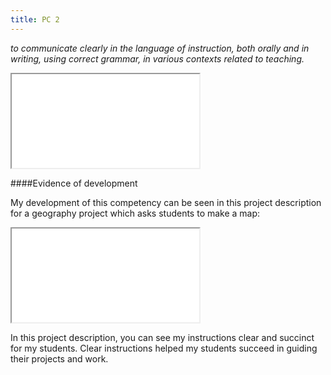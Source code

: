 ```yaml
---
title: PC 2
---
```

*to communicate clearly in the language of instruction, both orally and in
writing, using correct grammar, in various contexts related to teaching.*

<iframe class="lp" src="/pdf/page-2.pdf"></iframe>

####Evidence of development

My development of this competency can be seen in this project description for
a geography project which asks students to make a map:

<iframe class="lp" src="/pdf/map-project.pdf"></iframe>

In this project description, you can see my instructions clear and succinct for
my students. Clear instructions helped my students succeed in guiding their
projects and work.
